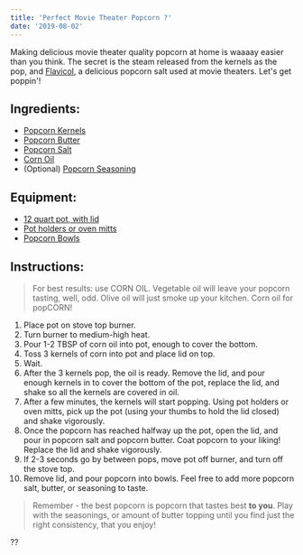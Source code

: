 ```yaml
---
title: 'Perfect Movie Theater Popcorn ?'
date: '2019-08-02'
---
```


Making delicious movie theater quality popcorn at home is waaaay easier than you think. The secret is the steam released from the kernels as the pop, and [Flavicol](https://amzn.to/2YIeBCM), a delicious popcorn salt used at movie theaters. Let's get poppin'!

## Ingredients:

- [Popcorn Kernels](https://amzn.to/2yyp2xS)
- [Popcorn Butter](https://amzn.to/2T18p7G)
- [Popcorn Salt](https://amzn.to/2YIeBCM)
- [Corn Oil](https://amzn.to/338Ftza)
- (Optional) [Popcorn Seasoning](https://amzn.to/2yyJdM6)

## Equipment:

- [12 quart pot, with lid](https://amzn.to/2yywtFq)
- [Pot holders or oven mitts](https://amzn.to/2yB50CM)
- [Popcorn Bowls](https://amzn.to/2yuCSS5)

## Instructions:

> For best results: use CORN OIL. Vegetable oil will leave your popcorn tasting, well, odd. Olive oil will just smoke up your kitchen. Corn oil for popCORN!

1. Place pot on stove top burner.
2. Turn burner to medium-high heat.
3. Pour 1-2 TBSP of corn oil into pot, enough to cover the bottom.
4. Toss 3 kernels of corn into pot and place lid on top.
5. Wait.
6. After the 3 kernels pop, the oil is ready. Remove the lid, and pour enough kernels in to cover the bottom of the pot, replace the lid, and shake so all the kernels are covered in oil.
7. After a few minutes, the kernels will start popping. Using pot holders or oven mitts, pick up the pot (using your thumbs to hold the lid closed) and shake vigorously.
8. Once the popcorn has reached halfway up the pot, open the lid, and pour in popcorn salt and popcorn butter. Coat popcorn to your liking! Replace the lid and shake vigorously.
9. If 2-3 seconds go by between pops, move pot off burner, and turn off the stove top.
10. Remove lid, and pour popcorn into bowls. Feel free to add more popcorn salt, butter, or seasoning to taste.

> Remember - the best popcorn is popcorn that tastes best **to you**. Play with the seasonings, or amount of butter topping until you find just the right consistency, that you enjoy!

??
